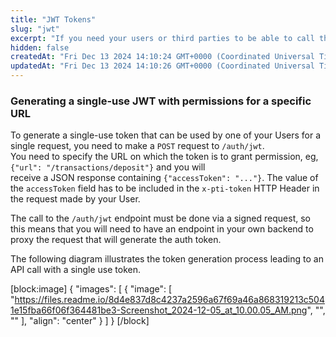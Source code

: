```yaml
---
title: "JWT Tokens"
slug: "jwt"
excerpt: "If you need your users or third parties to be able to call the Fiant Core API on your behalf, for example for uploading a PII, you can generate a single-use JWT (JSON Web Token) restricted to that specific operation. You can then hand the token to your user/third-party. Remember, it's your responsibility to keep the token secure, as it provides (restricted) access to your Fiant(PTI) account."
hidden: false
createdAt: "Fri Dec 13 2024 14:10:24 GMT+0000 (Coordinated Universal Time)"
updatedAt: "Fri Dec 13 2024 14:10:26 GMT+0000 (Coordinated Universal Time)"
---
```

### Generating a single-use JWT with permissions for a specific URL

To generate a single-use token that can be used by one of your Users for a single request, you need to make a `POST` request to `/auth/jwt`.  
You need to specify the URL on which the token is to grant permission, eg, `{"url": "/transactions/deposit"}` and you will  
receive a JSON response containing `{"accessToken": "..."}`. The value of the `accessToken` field has to be included in the `x-pti-token` HTTP Header in the request made by your User.

The call to the `/auth/jwt` endpoint must be done via a signed request, so this means that you will need to have an endpoint in your own backend to proxy the request that will generate the auth token.

The following diagram illustrates the token generation process leading to an API call with a single use token.

[block:image]
{
  "images": [
    {
      "image": [
        "https://files.readme.io/8d4e837d8c4237a2596a67f69a46a868319213c5041e15fba66f06f364481be3-Screenshot_2024-12-05_at_10.00.05_AM.png",
        "",
        ""
      ],
      "align": "center"
    }
  ]
}
[/block]
